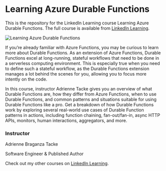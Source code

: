 # Learning Azure Durable Functions
This is the repository for the LinkedIn Learning course Learning Azure Durable Functions. The full course is available from [LinkedIn Learning][lil-course-url].

![Learning Azure Durable Functions][lil-thumbnail-url] 

If you’re already familiar with Azure Functions, you may be curious to learn more about Durable Functions. As an extension of Azure Functions, Durable Functions excel at long-running, stateful workflows that need to be done in a serverless computing environment. This is especially true when you need to define such a stateful workflow, as the Durable Functions extension manages a lot behind the scenes for you, allowing you to focus more intently on the code.

In this course, instructor Adrienne Tacke gives you an overview of what Durable Functions are, how they differ from Azure Functions, when to use Durable Functions, and common patterns and situations suitable for using Durable Functions like a pro. Get a breakdown of how Durable Functions work by exploring several real-world use cases of Durable Function patterns in actions, including function chaining, fan-out/fan-in, async HTTP APIs, monitors, human interactions, aggregators, and more.



### Instructor

Adrienne Braganza Tacke 
                            
Software Engineer & Published Author

                            

Check out my other courses on [LinkedIn Learning](https://www.linkedin.com/learning/instructors/adrienne-braganza-tacke).

[lil-course-url]: https://www.linkedin.com/learning/learning-azure-durable-functions?dApp=59033956&leis=LAA
[lil-thumbnail-url]: https://media.licdn.com/dms/image/D560DAQFzOokXQNKuag/learning-public-crop_288_512/0/1698101661992?e=2147483647&v=beta&t=M5PdntXG96GuQcHEyq0HZHBtlHu5n_AFMmJn_kMpyY8
